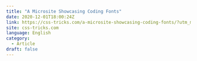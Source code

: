 ```yaml
---
title: "A Microsite Showcasing Coding Fonts"
date: 2020-12-01T18:00:24Z
link: https://css-tricks.com/a-microsite-showcasing-coding-fonts/?utm_medium=RSS&utm_source=news.12bit.vn
site: css-tricks.com
language: English
category:
  - Article
draft: false
---
```

